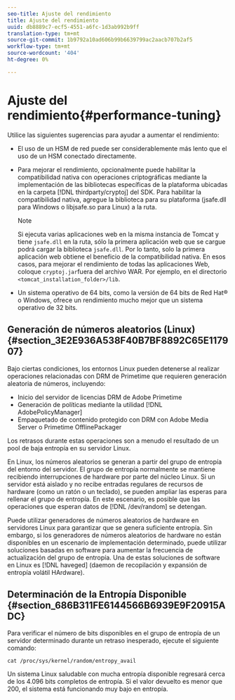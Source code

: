 ```yaml
---
seo-title: Ajuste del rendimiento
title: Ajuste del rendimiento
uuid: db8889c7-ecf5-4551-a6fc-1d3ab992b9ff
translation-type: tm+mt
source-git-commit: 1b9792a10ad606b99b6639799ac2aacb707b2af5
workflow-type: tm+mt
source-wordcount: '404'
ht-degree: 0%

---
```



# Ajuste del rendimiento{#performance-tuning}

Utilice las siguientes sugerencias para ayudar a aumentar el rendimiento:

* El uso de un HSM de red puede ser considerablemente más lento que el uso de un HSM conectado directamente.
* Para mejorar el rendimiento, opcionalmente puede habilitar la compatibilidad nativa con operaciones criptográficas mediante la implementación de las bibliotecas específicas de la plataforma ubicadas en la carpeta [!DNL thirdparty/cryptoj] del SDK. Para habilitar la compatibilidad nativa, agregue la biblioteca para su plataforma (jsafe.dll para Windows o libjsafe.so para Linux) a la ruta.

   >[!NOTE]
   >
   >Si ejecuta varias aplicaciones web en la misma instancia de Tomcat y tiene `jsafe.dll` en la ruta, sólo la primera aplicación web que se cargue podrá cargar la biblioteca `jsafe.dll`. Por lo tanto, solo la primera aplicación web obtiene el beneficio de la compatibilidad nativa. En esos casos, para mejorar el rendimiento de todas las aplicaciones Web, coloque `cryptoj.jar`fuera del archivo WAR. Por ejemplo, en el directorio `<tomcat_installation_folder>/lib`.

* Un sistema operativo de 64 bits, como la versión de 64 bits de Red Hat® o Windows, ofrece un rendimiento mucho mejor que un sistema operativo de 32 bits.

## Generación de números aleatorios (Linux) {#section_3E2E936A538F40B7BF8892C65E117907}

Bajo ciertas condiciones, los entornos Linux pueden detenerse al realizar operaciones relacionadas con DRM de Primetime que requieren generación aleatoria de números, incluyendo:

* Inicio del servidor de licencias DRM de Adobe Primetime
* Generación de políticas mediante la utilidad [!DNL AdobePolicyManager]
* Empaquetado de contenido protegido con DRM con Adobe Media Server o Primetime OfflinePackager

Los retrasos durante estas operaciones son a menudo el resultado de un pool de baja entropía en su servidor Linux.

En Linux, los números aleatorios se generan a partir del grupo de entropía del entorno del servidor. El grupo de entropía normalmente se mantiene recibiendo interrupciones de hardware por parte del núcleo Linux. Si un servidor está aislado y no recibe entradas regulares de recursos de hardware (como un ratón o un teclado), se pueden ampliar las esperas para rellenar el grupo de entropía. En este escenario, es posible que las operaciones que esperan datos de [!DNL /dev/random] se detengan.

Puede utilizar generadores de números aleatorios de hardware en servidores Linux para garantizar que se genera suficiente entropía. Sin embargo, si los generadores de números aleatorios de hardware no están disponibles en un escenario de implementación determinado, puede utilizar soluciones basadas en software para aumentar la frecuencia de actualización del grupo de entropía. Una de estas soluciones de software en Linux es [!DNL haveged] (daemon de recopilación y expansión de entropía volátil HArdware).

## Determinación de la Entropía Disponible {#section_686B311FE6144566B6939E9F20915ADC}

Para verificar el número de bits disponibles en el grupo de entropía de un servidor determinado durante un retraso inesperado, ejecute el siguiente comando:

```
cat /proc/sys/kernel/random/entropy_avail 
```

Un sistema Linux saludable con mucha entropía disponible regresará cerca de los 4.096 bits completos de entropía. Si el valor devuelto es menor que 200, el sistema está funcionando muy bajo en entropía.
